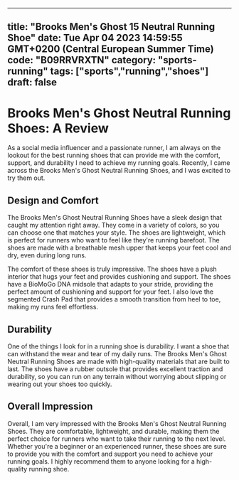 
---
title: "Brooks Men's Ghost 15 Neutral Running Shoe" 
date: Tue Apr 04 2023 14:59:55 GMT+0200 (Central European Summer Time)
code: "B09RRVRXTN"
category: "sports-running"
tags: ["sports","running","shoes"] 
draft: false
---
    
# Brooks Men's Ghost Neutral Running Shoes: A Review

As a social media influencer and a passionate runner, I am always on the lookout for the best running shoes that can provide me with the comfort, support, and durability I need to achieve my running goals. Recently, I came across the Brooks Men's Ghost Neutral Running Shoes, and I was excited to try them out.

## Design and Comfort

The Brooks Men's Ghost Neutral Running Shoes have a sleek design that caught my attention right away. They come in a variety of colors, so you can choose one that matches your style. The shoes are lightweight, which is perfect for runners who want to feel like they're running barefoot. The shoes are made with a breathable mesh upper that keeps your feet cool and dry, even during long runs.

The comfort of these shoes is truly impressive. The shoes have a plush interior that hugs your feet and provides cushioning and support. The shoes have a BioMoGo DNA midsole that adapts to your stride, providing the perfect amount of cushioning and support for your feet. I also love the segmented Crash Pad that provides a smooth transition from heel to toe, making my runs feel effortless.

## Durability

One of the things I look for in a running shoe is durability. I want a shoe that can withstand the wear and tear of my daily runs. The Brooks Men's Ghost Neutral Running Shoes are made with high-quality materials that are built to last. The shoes have a rubber outsole that provides excellent traction and durability, so you can run on any terrain without worrying about slipping or wearing out your shoes too quickly.

## Overall Impression

Overall, I am very impressed with the Brooks Men's Ghost Neutral Running Shoes. They are comfortable, lightweight, and durable, making them the perfect choice for runners who want to take their running to the next level. Whether you're a beginner or an experienced runner, these shoes are sure to provide you with the comfort and support you need to achieve your running goals. I highly recommend them to anyone looking for a high-quality running shoe.
